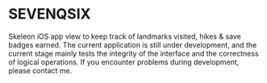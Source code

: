 # SEVENQSIX
Skeleon iOS app view to keep track of landmarks visited, hikes &amp; save badges earned. The current application is still under development, and the current stage mainly tests the integrity of the interface and the correctness of logical operations. If you encounter problems during development, please contact me.
